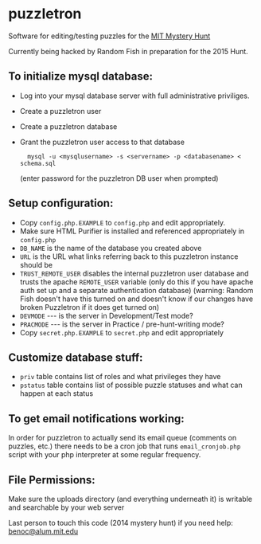 # puzzletron

Software for editing/testing puzzles for the [MIT Mystery Hunt](http://www.mit.edu/~puzzle/)

Currently being hacked by Random Fish in preparation for the 2015 Hunt.

## To initialize mysql database:

* Log into your mysql database server with full administrative priviliges.
* Create a puzzletron user
* Create a puzzletron database
* Grant the puzzletron user access to that database

        mysql -u <mysqlusername> -s <servername> -p <databasename> < schema.sql

  (enter password for the puzzletron DB user when prompted)

## Setup configuration:

* Copy `config.php.EXAMPLE` to `config.php` and edit appropriately.
* Make sure HTML Purifier is installed and referenced appropriately in `config.php`
* `DB_NAME` is the name of the database you created above
* `URL` is the URL what links referring back to this puzzletron instance should be
* `TRUST_REMOTE_USER` disables the internal puzzletron user database and trusts the apache `REMOTE_USER` variable (only do this if you have apache auth set up and a separate authentication database) (warning: Random Fish doesn't have this turned on and doesn't know if our changes have broken Puzzletron if it does get turned on)
* `DEVMODE` --- is the server in Development/Test mode?
* `PRACMODE` --- is the server in Practice / pre-hunt-writing mode?
* Copy `secret.php.EXAMPLE` to `secret.php` and edit appropriately

## Customize database stuff:

* `priv` table contains list of roles and what privileges they have
* `pstatus` table contains list of possible puzzle statuses and what can happen at each status

## To get email notifications working:

In order for puzzletron to actually send its email queue (comments on puzzles, etc.)
there needs to be a cron job that runs `email_cronjob.php` script with your php interpreter
at some regular frequency.

## File Permissions:

Make sure the uploads directory (and everything underneath it) is writable and searchable by your web server

Last person to touch this code (2014 mystery hunt) if you need help:  benoc@alum.mit.edu
